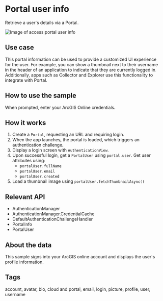 # Portal user info

Retrieve a user's details via a Portal.

![Image of access portal user info](portal-user-info.png)

## Use case

This portal information can be used to provide a customized UI experience for the user. For example, you can show a thumbnail next to their username in the header of an application to indicate that they are currently logged in. Additionally, apps such as Collector and Explorer use this functionality to integrate with Portal.

## How to use the sample

When prompted, enter your ArcGIS Online credentials.

## How it works

1. Create a `Portal`, requesting an URL and requiring login.
2. When the app launches, the portal is loaded, which triggers an authentication challenge.
3. Display a login screen with `AuthenticationView`.
4. Upon successful login, get a `PortalUser` using `portal.user`. Get user attributes using:
    - `portalUser.fullName`
    - `portalUser.email`
    - `portalUser.created`
5.  Load a thumbnail image using `portalUser.fetchThumbnailAsync()`
  
## Relevant API

* AuthenticationManager
* AuthenticationManager.CredentialCache
* DefaultAuthenticationChallengeHandler
* PortalInfo
* PortalUser

## About the data

This sample signs into your ArcGIS online account and displays the user's profile information.

## Tags

account, avatar, bio, cloud and portal, email, login, picture, profile, user, username